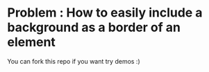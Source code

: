 # Problem : How to easily include a background as a border of an element
You can fork this repo if you want try demos :)

